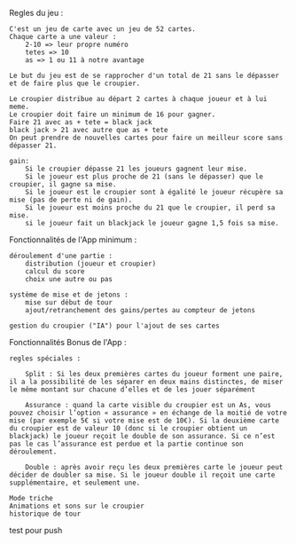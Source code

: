 Regles du jeu : 

    C'est un jeu de carte avec un jeu de 52 cartes.
    Chaque carte a une valeur : 
        2-10 => leur propre numéro
        tetes => 10
        as => 1 ou 11 à notre avantage

    Le but du jeu est de se rapprocher d'un total de 21 sans le dépasser et de faire plus que le croupier.

    Le croupier distribue au départ 2 cartes à chaque joueur et à lui meme.
    Le croupier doit faire un minimum de 16 pour gagner.
    Faire 21 avec as + tete = black jack
    black jack > 21 avec autre que as + tete
    On peut prendre de nouvelles cartes pour faire un meilleur score sans dépasser 21.

    gain:
        Si le croupier dépasse 21 les joueurs gagnent leur mise.
        Si le joueur est plus proche de 21 (sans le dépasser) que le croupier, il gagne sa mise.
        Si le joueur est le croupier sont à égalité le joueur récupère sa mise (pas de perte ni de gain).
        Si le joueur est moins proche du 21 que le croupier, il perd sa mise.
        si le joueur fait un blackjack le joueur gagne 1,5 fois sa mise.
     


Fonctionnalités de l'App minimum : 

    déroulement d'une partie : 
        distribution (joueur et croupier)
        calcul du score
        choix une autre ou pas

    système de mise et de jetons : 
        mise sur début de tour
        ajout/retranchement des gains/pertes au compteur de jetons

    gestion du croupier ("IA") pour l'ajout de ses cartes


Fonctionnalités Bonus de l'App : 

    regles spéciales : 

        Split : Si les deux premières cartes du joueur forment une paire, il a la possibilité de les séparer en deux mains distinctes, de miser le même montant sur chacune d’elles et de les jouer séparément

        Assurance : quand la carte visible du croupier est un As, vous pouvez choisir l’option « assurance » en échange de la moitié de votre mise (par exemple 5€ si votre mise est de 10€). Si la deuxième carte du croupier est de valeur 10 (donc si le croupier obtient un blackjack) le joueur reçoit le double de son assurance. Si ce n’est pas le cas l’assurance est perdue et la partie continue son déroulement.

        Double : après avoir reçu les deux premières carte le joueur peut décider de doubler sa mise. Si le joueur double il reçoit une carte supplémentaire, et seulement une.
        
    Mode triche 
    Animations et sons sur le croupier
    historique de tour

test pour push